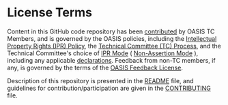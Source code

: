 # License Terms

Content in this GitHub code repository has been [contributed](https://www.oasis-open.org/policies-guidelines/ipr#def-contribution)
by OASIS TC Members, and is governed by the OASIS policies, including the [Intellectual Property Rights (IPR) Policy](https://www.oasis-open.org/policies-guidelines/ipr), 
the [Technical Committee (TC) Process](https://www.oasis-open.org/policies-guidelines/tc-process/), 
and the Technical Committee's choice of [IPR Mode](https://www.oasis-open.org/policies-guidelines/ipr#def-ipr-mode)
( [Non-Assertion Mode](https://www.oasis-open.org/policies-guidelines/ipr#Non-Assertion-Mode) ), 
including any applicable [declarations](https://www.oasis-open.org/committees/openc2/ipr.php). 
Feedback from non-TC members, if any, is governed by the terms of the [OASIS Feedback License](https://www.oasis-open.org/policies-guidelines/ipr#appendixa).

Description of this repository is presented in the [README](https://github.com/oasis-tcs/openc2-gglpubsub/blob/master/README.md)
file, and guidelines for contribution/participation are given in the [CONTRIBUTING](https://github.com/oasis-tcs/openc2-gglpubsub/blob/master/CONTRIBUTING.md) file.

